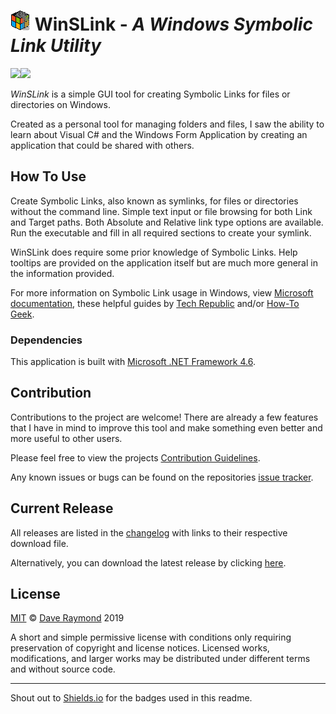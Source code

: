 # ![WinSLink_Icon](https://raw.githubusercontent.com/ravedaymond/WinSLink/master/assets/WinSLink_Icon.png) WinSLink - *A Windows Symbolic Link Utility*
[![](https://img.shields.io/badge/version-0.0.1--beta-green.svg)](https://github.com/ravedaymond/WinSLink/blob/master/CHANGELOG.md)[![](https://img.shields.io/badge/license-MIT-blue.svg)](https://github.com/ravedaymond/WinSLink/blob/master/LICENSE)

*WinSLink* is a simple GUI tool for creating Symbolic Links for files or directories on Windows. 

Created as a personal tool for managing folders and files, I saw the ability to learn about Visual C# and the Windows Form Application by creating an application that could be shared with others.

## How To Use

Create Symbolic Links, also known as symlinks, for files or directories without the command line. Simple text input or file browsing for both Link and Target paths. Both Absolute and Relative link type options are available. Run the executable and fill in all required sections to create your symlink. 

WinSLink does require some prior knowledge of Symbolic Links. Help tooltips are provided on the application itself but are much more general in the information provided. 

For more information on Symbolic Link usage in Windows, view [Microsoft documentation](https://docs.microsoft.com/en-us/windows/desktop/fileio/symbolic-links), these helpful guides by [Tech Republic](https://www.techrepublic.com/article/how-to-take-advantage-of-symbolic-links-in-window-10/) and/or [How-To Geek](https://www.howtogeek.com/howto/16226/complete-guide-to-symbolic-links-symlinks-on-windows-or-linux/).

### Dependencies

This application is built with [Microsoft .NET Framework 4.6](https://www.microsoft.com/en-us/download/details.aspx?id=48130).

## Contribution

Contributions to the project are welcome! There are already a few features that I have in mind to improve this tool and make something even better and more useful to other users.

Please feel free to view the projects [Contribution Guidelines](https://github.com/ravedaymond/WinSLink/blob/master/CONTRIBUTION.md).

Any known issues or bugs can be found on the repositories [issue tracker](https://github.com/ravedaymond/WinSLink/issues).

## Current Release

All releases are listed in the [changelog](https://github.com/ravedaymond/WinSLink/blob/master/CHANGELOG.md) with links to their respective download file.

Alternatively, you can download the latest release by clicking [here](https://github.com/ravedaymond/WinSLink/raw/master/releases/winslink0.0.1-beta.tar.gz).

## License

[MIT](https://github.com/ravedaymond/WinSLink/blob/master/LICENSE) &copy; [Dave Raymond](https://github.com/ravedaymond) 2019

A short and simple permissive license with conditions only requiring preservation of copyright and license notices. Licensed works, modifications, and larger works may be distributed under different terms and without source code.

---

Shout out to [Shields.io](https://github.com/badges/shields) for the badges used in this readme.